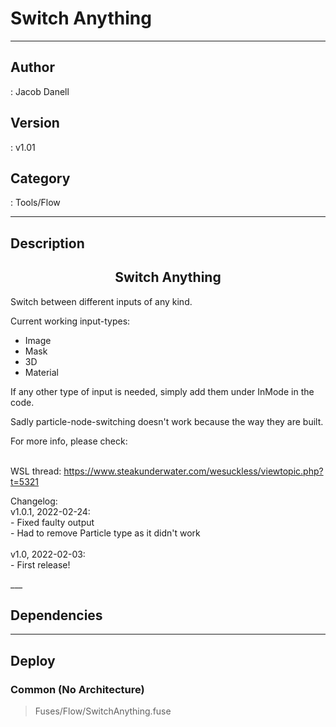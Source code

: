 # Switch Anything
___

## Author
 : Jacob Danell

## Version
 : v1.01

## Category
 : Tools/Flow
___

## Description
<center><h2>Switch Anything</h2></center>
<p>Switch between different inputs of any kind.</p>

<p>Current working input-types:
<ul>
	<li>Image</li>
	<li>Mask</li>
	<li>3D</li>
	<li>Material</li>
</ul>
</p>
<p>If any other type of input is needed, simply add them under InMode in the code.</p>
<p>Sadly particle-node-switching doesn't work because the way they are built.</p>

<p>For more info, please check:</p>

<br>WSL thread: <a href="https://www.steakunderwater.com/wesuckless/viewtopic.php?t=5321">https://www.steakunderwater.com/wesuckless/viewtopic.php?t=5321</a></br>


<p>
Changelog:<br/>
v1.0.1, 2022-02-24:<br />
- Fixed faulty output<br />
- Had to remove Particle type as it didn't work<br />
<br />
v1.0, 2022-02-03:<br />
- First release!<br />
</p>___

## Dependencies


___

## Deploy

### Common (No Architecture)

> Fuses/Flow/SwitchAnything.fuse  
